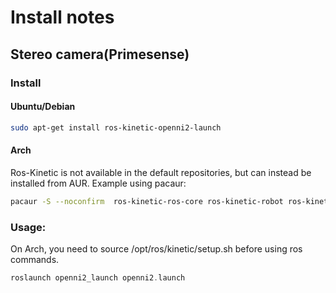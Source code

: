 # Install notes

## Stereo camera(Primesense)
### Install
#### Ubuntu/Debian
```sh
sudo apt-get install ros-kinetic-openni2-launch
```
#### Arch
Ros-Kinetic is not available in the default repositories, but can instead be installed from AUR. Example using pacaur:
```sh
pacaur -S --noconfirm  ros-kinetic-ros-core ros-kinetic-robot ros-kinetic-openni2-launch
```
### Usage:
On Arch, you need to source /opt/ros/kinetic/setup.sh before using ros commands.
```h
roslaunch openni2_launch openni2.launch	
```
